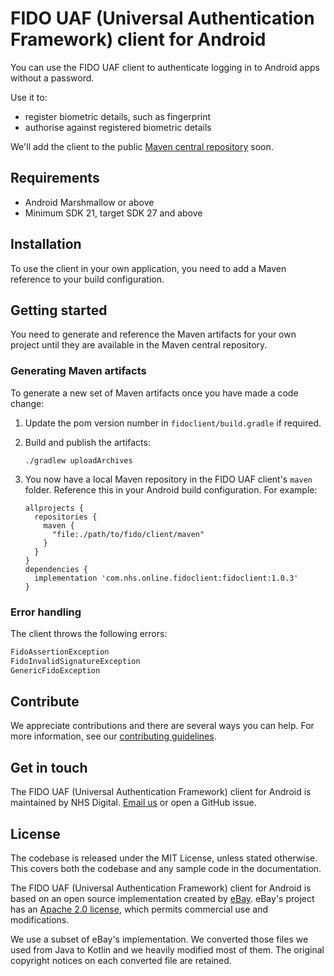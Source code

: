 # FIDO UAF (Universal Authentication Framework) client for Android

You can use the FIDO UAF client to authenticate logging in to Android apps without a password.

Use it to:

* register biometric details, such as fingerprint
* authorise against registered biometric details

We'll add the client to the public [Maven central repository](https://mvnrepository.com/repos/central) soon.

## Requirements

* Android Marshmallow or above
* Minimum SDK 21, target SDK 27 and above

## Installation

To use the client in your own application, you need to add a Maven reference to your build configuration.

## Getting started

You need to generate and reference the Maven artifacts for your own project until they are available in the Maven central repository.

### Generating Maven artifacts

To generate a new set of Maven artifacts once you have made a code change:

1. Update the pom version number in `fidoclient/build.gradle` if required.

2. Build and publish the artifacts:

    ```console
    ./gradlew uploadArchives
    ```

3. You now have a local Maven repository in the FIDO UAF client's `maven` folder. Reference this in your Android build configuration. For example:

    ```console
    allprojects {
      repositories {
        maven {
          "file:./path/to/fido/client/maven"
        }
      }
    }
    dependencies {
      implementation 'com.nhs.online.fidoclient:fidoclient:1.0.3'
    }
    ```

### Error handling

The client throws the following errors:

```java
FidoAssertionException
FidoInvalidSignatureException
GenericFidoException
```

## Contribute

We appreciate contributions and there are several ways you can help. For more information, see our [contributing guidelines](/contributing.md).

## Get in touch

The FIDO UAF (Universal Authentication Framework) client for Android is maintained by NHS Digital. [Email us](mailto:nhsapp@nhs.net) or open a GitHub issue.

## License

The codebase is released under the MIT License, unless stated otherwise. This covers both the codebase and any sample code in the documentation.

The FIDO UAF (Universal Authentication Framework) client for Android is based on an open source implementation created by [eBay](https://github.com/eBay/UAF). eBay's project has an [Apache 2.0 license](https://github.com/eBay/UAF/blob/master/LICENSE), which permits commercial use and modifications.

We use a subset of eBay's implementation. We converted those files we used from Java to Kotlin and we heavily modified most of them. The original copyright notices on each converted file are retained.
